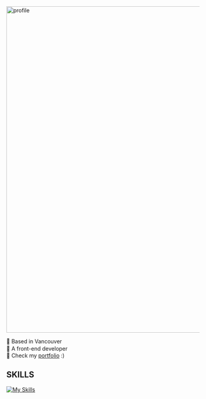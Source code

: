 <img width="852" alt="profile" src="https://github.com/yurihoka/yurihoka/assets/125883144/b9fce1d7-796d-48cd-9d6b-c45f3b5cf1d8">

📍 Based in Vancouver </br>
🌼 A front-end developer　</br>
🌱 Check my [portfolio](https://portfolio-git-main-yurika-hokamas-projects.vercel.app/) :)

## SKILLS
[![My Skills](https://skillicons.dev/icons?i=html,css,sass,js,jquery,nodejs,nextjs,react,ts,linux,mysql,firebase,vite,vscode,postgres,bootstrap,figma,github,gmail,notion,gmail,wordpress,windows,ubuntu&theme=light)](https://skillicons.dev)
